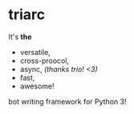 # triarc

It's **the** 

 * versatile,
 * cross-proocol,
 * async,              _(thanks trio! <3)_
 * fast,
 * awesome!
    
bot writing framework for Python 3!
